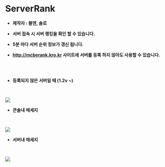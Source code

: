 # ServerRank

* **제작자 : 블앤, 솔로**

* **서버 접속 시 서버 랭킹을 확인 할 수 있습니다.**

* **5분 마다 서버 순위 정보가 갱신 됩니다.**

* **http://mcberank.kro.kr 사이트에 서버를 등록 하지 않아도 사용할 수 있습니다.**

<br>
<br>

* **등록되지 않은 서버일 때 (1.2v ~)**
<br>

![](https://github.com/UnixTeamAdmin/ServerRank/blob/master/picture/register.png)
* **콘솔내 메세지**
<br>

![](https://github.com/UnixTeamAdmin/ServerRank/blob/master/picture/rank.png)
* **서버내 메세지**
<br>

![](https://github.com/UnixTeamAdmin/ServerRank/blob/master/picture/server.png)
